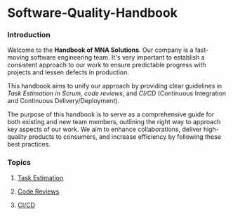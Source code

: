 # Software-Quality-Handbook

### Introduction 

Welcome to the **Handbook of MNA Solutions**. Our company is a fast-moving software engineering team. It's very important to establish a consistent approach to our work to ensure predictable progress with projects and lessen defects in production. 

This handbook aims to unify our approach by providing clear guidelines in *Task Estimation in Scrum*, *code reviews*, and *CI/CD* (Continuous Integration and Continuous Delivery/Deployment). 

The purpose of this handbook is to serve as a comprehensive guide for both existing and new team members, outlining the right way to approach key aspects of our work. We aim to enhance collaborations, deliver high-quality products to consumers, and increase efficiency by following these best practices.

### Topics
1. [Task Estimation](Task-Estimation.md)

2. [Code Reviews](Code-Reviews.md)
3. [CI/CD](CI-CD.md)
